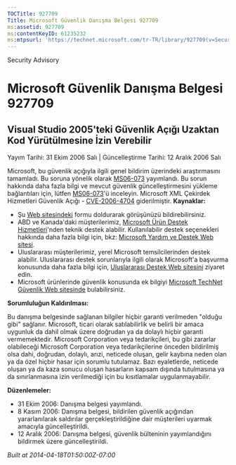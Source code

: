 ```yaml
---
TOCTitle: 927709
Title: Microsoft Güvenlik Danışma Belgesi 927709
ms:assetid: 927709
ms:contentKeyID: 61235232
ms:mtpsurl: 'https://technet.microsoft.com/tr-TR/library/927709(v=Security.10)'
---
```


Security Advisory

Microsoft Güvenlik Danışma Belgesi 927709
=========================================

Visual Studio 2005'teki Güvenlik Açığı Uzaktan Kod Yürütülmesine İzin Verebilir
-------------------------------------------------------------------------------

Yayım Tarihi: 31 Ekim 2006 Salı | Güncelleştirme Tarihi: 12 Aralık 2006 Salı

Microsoft, bu güvenlik açığıyla ilgili genel bildirim üzerindeki araştırmasını tamamladı. Bu soruna yönelik olarak [MS06-073](http://go.microsoft.com/fwlink/?linkid=79426) yayımlandı. Bu sorun hakkında daha fazla bilgi ve mevcut güvenlik güncelleştirmesini yükleme bağlantıları için, lütfen [MS06-073](http://go.microsoft.com/fwlink/?linkid=79426)'ü inceleyin. Microsoft XML Çekirdek Hizmetleri Güvenlik Açığı - [CVE-2006-4704](http://www.cve.mitre.org/cgi-bin/cvename.cgi?name=cve-2006-4704) giderilmiştir.
**Kaynaklar:**

-   Şu [Web sitesindeki](https://support.microsoft.com/common/survey.aspx?scid=sw;en;1257&amp;showpage=1&amp;ws=technet&amp;sd=tech) formu doldurarak görüşünüzü bildirebilirsiniz.
-   ABD ve Kanada'daki müşterilerimiz, [Microsoft Ürün Destek Hizmetleri](http://go.microsoft.com/fwlink/?linkid=21131)'nden teknik destek alabilir. Kullanılabilir destek seçenekleri hakkında daha fazla bilgi için, bkz: [Microsoft Yardım ve Destek Web sitesi](http://support.microsoft.com/).
-   Uluslararası müşterilerimiz, yerel Microsoft temsilcilerinden destek alabilir. Uluslararası destek sorunlarıyla ilgili olarak Microsoft'a başvurma konusunda daha fazla bilgi için, [Uluslararası Destek Web sitesini](http://go.microsoft.com/fwlink/?linkid=21155) ziyaret edin.
-   Microsoft ürünlerinde güvenlik konusunda ek bilgiyi [Microsoft TechNet Güvenlik Web sitesinde](http://go.microsoft.com/fwlink/?linkid=21132) bulabilirsiniz.

**Sorumluluğun Kaldırılması:**

Bu danışma belgesinde sağlanan bilgiler hiçbir garanti verilmeden "olduğu gibi" sağlanır. Microsoft, ticari olarak satılabilirlik ve belirli bir amaca uygunluk da dahil olmak üzere doğrudan ya da dolaylı hiçbir garanti vermemektedir. Microsoft Corporation veya tedarikçileri, bu gibi zararlar olabileceği Microsoft Corporation veya tedarikçilerine önceden bildirilmiş olsa dahi, doğrudan, dolaylı, arızi, neticede oluşan, gelir kaybına neden olan ya da özel hiçbir hasar için sorumlu tutulamaz. Bazı eyaletlerde, neticede oluşan ya da kaza sonucu oluşan hasarların kapsam dışında tutulmasına ya da sınırlanmasına izin verilmediği için bu kısıtlamalar uygulanmayabilir.

**Düzenlemeler:**

-   31 Ekim 2006: Danışma belgesi yayımlandı.
-   8 Kasım 2006: Danışma belgesi, bildirilen güvenlik açığından yararlanılarak saldırılar gerçekleştirildiğine dair müşterileri uyarmak amacıyla güncelleştirildi.
-   12 Aralık 2006: Danışma belgesi, güvenlik bülteninin yayımlandığını bildirmek üzere güncelleştirildi.

*Built at 2014-04-18T01:50:00Z-07:00*
